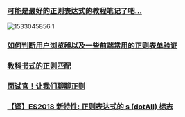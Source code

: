 ### [可能是最好的正则表达式的教程笔记了吧...](https://juejin.im/post/5b5db5b8e51d4519155720d2#comment)
![1533045856 1](https://user-images.githubusercontent.com/16753554/43464913-ca6b33c2-950e-11e8-9cb9-febe0d7d20bb.jpg)
### [如何判断用户浏览器以及一些前端常用的正则表单验证](https://juejin.im/post/5aed6da16fb9a07aac2457f6)
### [教科书式的正则匹配](https://juejin.im/post/5b0cf331f265da0905017b48)
### [面试官！让我们聊聊正则](https://juejin.im/post/5b62717ee51d4519873f858a)
### [【译】ES2018 新特性: 正则表达式的 s (dotAll) 标志](https://juejin.im/post/5b6a86f2f265da0f9c67c999)

